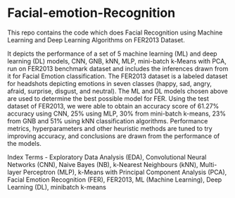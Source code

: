 # Facial-emotion-Recognition
This repo contains the code which does Facial Recognition using Machine Learning and Deep Learning Algorithms on FER2013 Dataset.

It depicts the performance of a set of 5 machine learning
(ML) and deep learning (DL) models, CNN, GNB, kNN, MLP,
mini-batch k-Means with PCA, run on FER2013 benchmark
dataset and includes the inferences drawn from it for Facial
Emotion classification. The FER2013 dataset is a labeled dataset
for headshots depicting emotions in seven classes (happy, sad,
angry, afraid, surprise, disgust, and neutral). The ML and DL
models chosen above are used to determine the best possible model
for FER. Using the test dataset of FER2013, we were able to obtain
an accuracy score of 61.27% accuracy using CNN, 25% using
MLP, 30% from mini-batch k-means, 23% from GNB and 51%
using kNN classification algorithms. Performance metrics,
hyperparameters and other heuristic methods are tuned to try
improving accuracy, and conclusions are drawn from the
performance of the models.

Index Terms - Exploratory Data Analysis (EDA), Convolutional
Neural Networks (CNN), Naive Bayes (NB), k-Nearest Neighbours
(kNN), Multi-layer Perceptron (MLP), k-Means with Principal
Component Analysis (PCA), Facial Emotion Recognition (FER),
FER2013, ML (Machine Learning), Deep Learning (DL), minibatch
k-means
